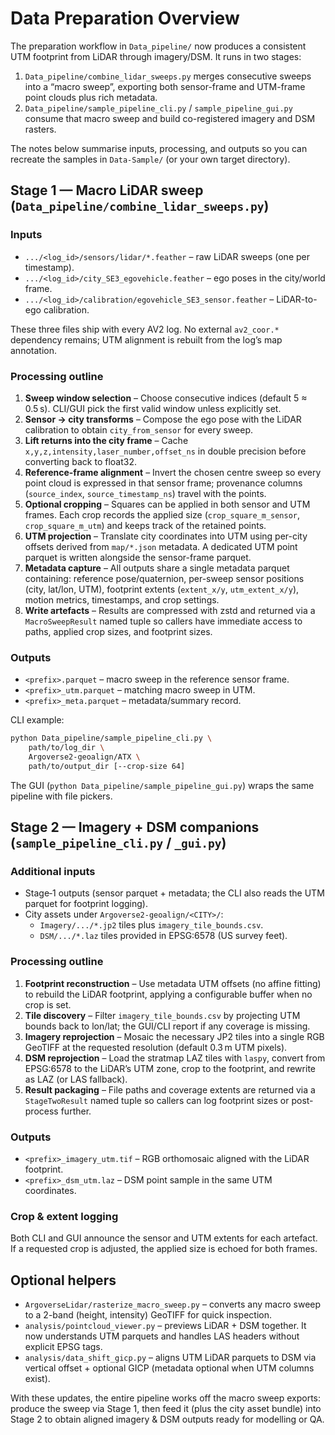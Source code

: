# Data Preparation Overview

The preparation workflow in `Data_pipeline/` now produces a consistent UTM footprint from LiDAR through imagery/DSM. It runs in two stages:
1. `Data_pipeline/combine_lidar_sweeps.py` merges consecutive sweeps into a “macro sweep”, exporting both sensor-frame and UTM-frame point clouds plus rich metadata.
2. `Data_pipeline/sample_pipeline_cli.py` / `sample_pipeline_gui.py` consume that macro sweep and build co-registered imagery and DSM rasters.

The notes below summarise inputs, processing, and outputs so you can recreate the samples in `Data-Sample/` (or your own target directory).

## Stage 1 — Macro LiDAR sweep (`Data_pipeline/combine_lidar_sweeps.py`)
### Inputs
- `.../<log_id>/sensors/lidar/*.feather` – raw LiDAR sweeps (one per timestamp).
- `.../<log_id>/city_SE3_egovehicle.feather` – ego poses in the city/world frame.
- `.../<log_id>/calibration/egovehicle_SE3_sensor.feather` – LiDAR-to-ego calibration.

These three files ship with every AV2 log. No external `av2_coor.*` dependency remains; UTM alignment is rebuilt from the log’s map annotation.

### Processing outline
1. **Sweep window selection** – Choose consecutive indices (default 5 ≈ 0.5 s). CLI/GUI pick the first valid window unless explicitly set.
2. **Sensor → city transforms** – Compose the ego pose with the LiDAR calibration to obtain `city_from_sensor` for every sweep.
3. **Lift returns into the city frame** – Cache `x,y,z,intensity,laser_number,offset_ns` in double precision before converting back to float32.
4. **Reference-frame alignment** – Invert the chosen centre sweep so every point cloud is expressed in that sensor frame; provenance columns (`source_index`, `source_timestamp_ns`) travel with the points.
5. **Optional cropping** – Squares can be applied in both sensor and UTM frames. Each crop records the applied size (`crop_square_m_sensor`, `crop_square_m_utm`) and keeps track of the retained points.
6. **UTM projection** – Translate city coordinates into UTM using per-city offsets derived from `map/*.json` metadata. A dedicated UTM point parquet is written alongside the sensor-frame parquet.
7. **Metadata capture** – All outputs share a single metadata parquet containing: reference pose/quaternion, per-sweep sensor positions (city, lat/lon, UTM), footprint extents (`extent_x/y`, `utm_extent_x/y`), motion metrics, timestamps, and crop settings.
8. **Write artefacts** – Results are compressed with zstd and returned via a `MacroSweepResult` named tuple so callers have immediate access to paths, applied crop sizes, and footprint sizes.

### Outputs
- `<prefix>.parquet` – macro sweep in the reference sensor frame.
- `<prefix>_utm.parquet` – matching macro sweep in UTM.
- `<prefix>_meta.parquet` – metadata/summary record.

CLI example:
```bash
python Data_pipeline/sample_pipeline_cli.py \
    path/to/log_dir \
    Argoverse2-geoalign/ATX \
    path/to/output_dir [--crop-size 64]
```
The GUI (`python Data_pipeline/sample_pipeline_gui.py`) wraps the same pipeline with file pickers.

## Stage 2 — Imagery + DSM companions (`sample_pipeline_cli.py` / `_gui.py`)
### Additional inputs
- Stage‑1 outputs (sensor parquet + metadata; the CLI also reads the UTM parquet for footprint logging).
- City assets under `Argoverse2-geoalign/<CITY>/`:
  * `Imagery/.../*.jp2` tiles plus `imagery_tile_bounds.csv`.
  * `DSM/.../*.laz` tiles provided in EPSG:6578 (US survey feet).

### Processing outline
1. **Footprint reconstruction** – Use metadata UTM offsets (no affine fitting) to rebuild the LiDAR footprint, applying a configurable buffer when no crop is set.
2. **Tile discovery** – Filter `imagery_tile_bounds.csv` by projecting UTM bounds back to lon/lat; the GUI/CLI report if any coverage is missing.
3. **Imagery reprojection** – Mosaic the necessary JP2 tiles into a single RGB GeoTIFF at the requested resolution (default 0.3 m UTM pixels).
4. **DSM reprojection** – Load the stratmap LAZ tiles with `laspy`, convert from EPSG:6578 to the LiDAR’s UTM zone, crop to the footprint, and rewrite as LAZ (or LAS fallback).
5. **Result packaging** – File paths and coverage extents are returned via a `StageTwoResult` named tuple so callers can log footprint sizes or post-process further.

### Outputs
- `<prefix>_imagery_utm.tif` – RGB orthomosaic aligned with the LiDAR footprint.
- `<prefix>_dsm_utm.laz` – DSM point sample in the same UTM coordinates.

### Crop & extent logging
Both CLI and GUI announce the sensor and UTM extents for each artefact. If a requested crop is adjusted, the applied size is echoed for both frames.

## Optional helpers
- `ArgoverseLidar/rasterize_macro_sweep.py` – converts any macro sweep to a 2-band (height, intensity) GeoTIFF for quick inspection.
- `analysis/pointcloud_viewer.py` – previews LiDAR + DSM together. It now understands UTM parquets and handles LAS headers without explicit EPSG tags.
- `analysis/data_shift_gicp.py` – aligns UTM LiDAR parquets to DSM via vertical offset + optional GICP (metadata optional when UTM columns exist).

With these updates, the entire pipeline works off the macro sweep exports: produce the sweep via Stage 1, then feed it (plus the city asset bundle) into Stage 2 to obtain aligned imagery & DSM outputs ready for modelling or QA.
